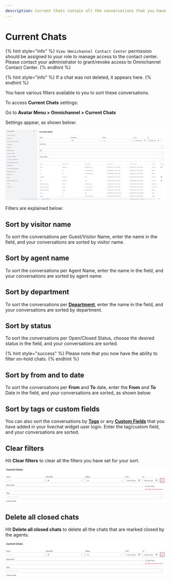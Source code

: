 ```yaml
---
description: Current Chats contain all the conversations that you have received.
---
```


# Current Chats

{% hint style="info" %}
`View Omnichannel Contact Center` permission should be assigned to your role to manage access to the contact center. Please contact your administrator to grant/revoke access to Omnichannel Contact Center.
{% endhint %}

{% hint style="info" %}
If a chat was not deleted, it appears here.
{% endhint %}

You have various filters available to you to sort these conversations.

To access **Current Chats** settings:

Go to **Avatar Menu > Omnichannel > Current Chats**

Settings appear, as shown below:

![Current chats](<../../.gitbook/assets/Omnichannel Current Chats.png>)

Filters are explained below:

## Sort by visitor name

To sort the conversations per Guest/Visitor Name, enter the name in the field, and your conversations are sorted by visitor name.

## Sort by agent name

To sort the conversations per Agent Name, enter the name in the field, and your conversations are sorted by agent name.

## Sort by department

To sort the conversations per [**Department**](departments.md), enter the name in the field, and your conversations are sorted by department.

## Sort by status

To sort the conversations per Open/Closed Status, choose the desired status in the field, and your conversations are sorted.

{% hint style="success" %}
Please note that you now have the ability to filter on-hold chats.
{% endhint %}

## Sort by from and to date

To sort the conversations per **From** and **To** date, enter the **From** and **To** Date in the field, and your conversations are sorted, as shown below:

## Sort by tags or custom fields

You can also sort the conversations by [**Tags**](tags-managers-guide.md) or any [**Custom Fields**](custom-fields.md) that you have added in your livechat widget user login. Enter the tag/custom field, and your conversations are sorted.

## Clear filters

Hit **Clear filters** to clear all the filters you have set for your sort.

![Clear filters](<../../.gitbook/assets/Clear filters.png>)

## Delete all closed chats

Hit **Delete all closed chats** to delete all the chats that are marked closed by the agents.

![Delete all closed chats](<../../.gitbook/assets/Clear filters.png>)
